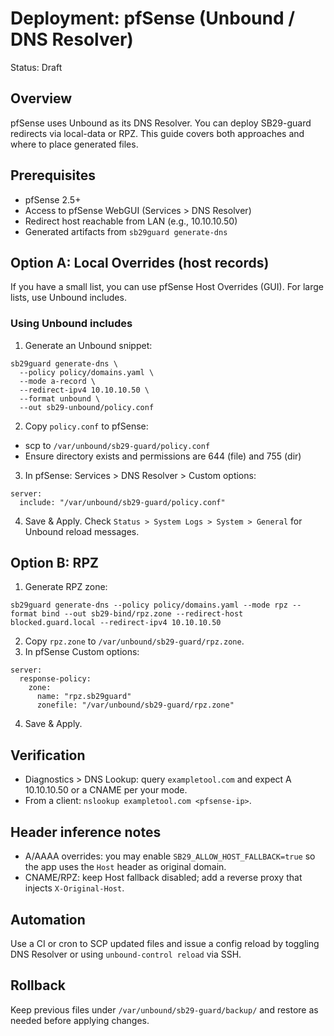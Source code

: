 # Deployment: pfSense (Unbound / DNS Resolver)

Status: Draft

## Overview
pfSense uses Unbound as its DNS Resolver. You can deploy SB29-guard redirects via local-data or RPZ. This guide covers both approaches and where to place generated files.

## Prerequisites
- pfSense 2.5+
- Access to pfSense WebGUI (Services > DNS Resolver)
- Redirect host reachable from LAN (e.g., 10.10.10.50)
- Generated artifacts from `sb29guard generate-dns`

## Option A: Local Overrides (host records)
If you have a small list, you can use pfSense Host Overrides (GUI). For large lists, use Unbound includes.

### Using Unbound includes
1) Generate an Unbound snippet:
```
sb29guard generate-dns \
  --policy policy/domains.yaml \
  --mode a-record \
  --redirect-ipv4 10.10.10.50 \
  --format unbound \
  --out sb29-unbound/policy.conf
```
2) Copy `policy.conf` to pfSense:
- scp to `/var/unbound/sb29-guard/policy.conf`
- Ensure directory exists and permissions are 644 (file) and 755 (dir)

3) In pfSense: Services > DNS Resolver > Custom options:
```
server:
  include: "/var/unbound/sb29-guard/policy.conf"
```
4) Save & Apply. Check `Status > System Logs > System > General` for Unbound reload messages.

## Option B: RPZ
1) Generate RPZ zone:
```
sb29guard generate-dns --policy policy/domains.yaml --mode rpz --format bind --out sb29-bind/rpz.zone --redirect-host blocked.guard.local --redirect-ipv4 10.10.10.50
```
2) Copy `rpz.zone` to `/var/unbound/sb29-guard/rpz.zone`.
3) In pfSense Custom options:
```
server:
  response-policy:
    zone:
      name: "rpz.sb29guard"
      zonefile: "/var/unbound/sb29-guard/rpz.zone"
```
4) Save & Apply.

## Verification
- Diagnostics > DNS Lookup: query `exampletool.com` and expect A 10.10.10.50 or a CNAME per your mode.
- From a client: `nslookup exampletool.com <pfsense-ip>`.

## Header inference notes
- A/AAAA overrides: you may enable `SB29_ALLOW_HOST_FALLBACK=true` so the app uses the `Host` header as original domain.
- CNAME/RPZ: keep Host fallback disabled; add a reverse proxy that injects `X-Original-Host`.

## Automation
Use a CI or cron to SCP updated files and issue a config reload by toggling DNS Resolver or using `unbound-control reload` via SSH.

## Rollback
Keep previous files under `/var/unbound/sb29-guard/backup/` and restore as needed before applying changes.
